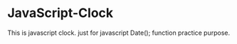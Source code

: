 # JavaScript-Clock
This is javascript clock. just for javascript Date(); function practice purpose.
